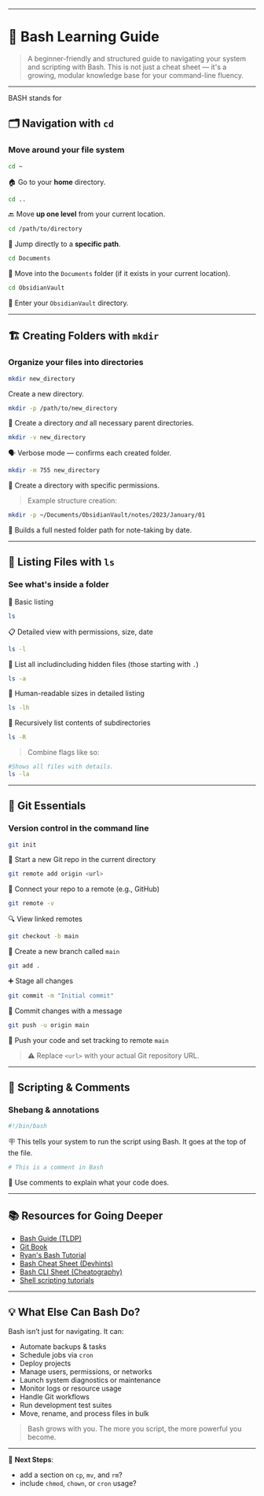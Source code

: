 


---
# 🐚 Bash Learning Guide

> A beginner-friendly and structured guide to navigating your system and scripting with Bash. This is not just a cheat sheet — it's a growing, modular knowledge base for your command-line fluency.

---

BASH stands for 



## 🗂️ Navigation with `cd`

### Move around your file system

```bash
cd ~
```
🏠 Go to your **home** directory.

```bash
cd ..
```
🔙 Move **up one level** from your current location.

```bash
cd /path/to/directory
```
🚪 Jump directly to a **specific path**.

```bash
cd Documents
```
📁 Move into the `Documents` folder (if it exists in your current location).

```bash
cd ObsidianVault
```
🔐 Enter your `ObsidianVault` directory.

---

## 🏗️ Creating Folders with `mkdir`

### Organize your files into directories

```bash
mkdir new_directory
```
Create a new directory.

```bash
mkdir -p /path/to/new_directory
```
📌 Create a directory *and* all necessary parent directories.

```bash
mkdir -v new_directory
```
🗣️ Verbose mode — confirms each created folder.

```bash
mkdir -m 755 new_directory
```
🔐 Create a directory with specific permissions.

> Example structure creation:
```bash
mkdir -p ~/Documents/ObsidianVault/notes/2023/January/01
```
📁 Builds a full nested folder path for note-taking by date.

---

## 📂 Listing Files with `ls`

### See what's inside a folder

📃 Basic listing
```bash
ls
```

📋 Detailed view with permissions, size, date
```bash
ls -l
```

👀 List all includincluding hidden files (those starting with `.`)
```bash
ls -a
```

📏 Human-readable sizes in detailed listing
```bash
ls -lh
```

🔁 Recursively list contents of subdirectories
```bash
ls -R
```


> Combine flags like so:
```bash
#Shows all files with details.
ls -la
```


---

## 🔧 Git Essentials

### Version control in the command line

```bash
git init
```
🧬 Start a new Git repo in the current directory

```bash
git remote add origin <url>
```
🔗 Connect your repo to a remote (e.g., GitHub)

```bash
git remote -v
```
🔍 View linked remotes

```bash
git checkout -b main
```
🌱 Create a new branch called `main`

```bash
git add .
```
➕ Stage all changes

```bash
git commit -m "Initial commit"
```
💬 Commit changes with a message

```bash
git push -u origin main
```
🚀 Push your code and set tracking to remote `main`

> ⚠️ Replace `<url>` with your actual Git repository URL.

---

## 📝 Scripting & Comments

### Shebang & annotations

```bash
#!/bin/bash
```
🪧 This tells your system to run the script using Bash. It goes at the top of the file.

```bash
# This is a comment in Bash
```
💬 Use comments to explain what your code does.

---

## 📚 Resources for Going Deeper

- [Bash Guide (TLDP)](https://tldp.org/LDP/Bash-Beginners-Guide/html/)
- [Git Book](https://git-scm.com/book/en/v2)
- [Ryan's Bash Tutorial](https://ryanstutorials.net/bash-scripting-tutorial/)
- [Bash Cheat Sheet (Devhints)](https://devhints.io/bash)
- [Bash CLI Sheet (Cheatography)](https://www.cheatography.com/davechild/cheat-sheets/bash-command-line/)
- [Shell scripting tutorials](https://www.shellscript.sh/)

---

## 💡 What Else Can Bash Do?

Bash isn’t just for navigating. It can:

- Automate backups & tasks
- Schedule jobs via `cron`
- Deploy projects
- Manage users, permissions, or networks
- Launch system diagnostics or maintenance
- Monitor logs or resource usage
- Handle Git workflows
- Run development test suites
- Move, rename, and process files in bulk

> Bash grows with you. The more you script, the more powerful you become.

---
🧩 **Next Steps**:
- add a section on `cp`, `mv`, and `rm`?
- include `chmod`, `chown`, or `cron` usage?
